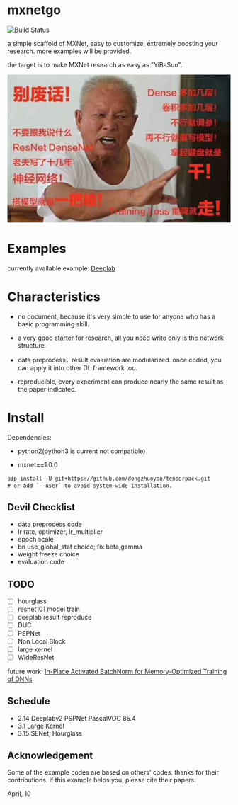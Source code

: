 # mxnetgo

[![Build Status](https://travis-ci.org/dongzhuoyao/mxnetgo.svg?branch=master)](https://travis-ci.org/dongzhuoyao/mxnetgo)

a  simple scaffold of MXNet, easy to customize, extremely boosting your research. more examples will be provided.

the target is to make MXNet research as easy as "YiBaSuo".

![yibasuo.jpg](yibasuo.jpg)

# Examples

currently available example: [Deeplab](example/deeplab)

# Characteristics

* no document, because it's very simple to use for anyone who has a basic programming skill.

* a very good starter for research, all you need write only is the network structure.

* data preprocess，result evaluation are  modularized. once coded, you can apply it into other DL framework too.

* reproducible, every experiment can produce nearly the same result as the paper indicated.

# Install

Dependencies:

* python2(python3 is current not compatible)

* mxnet==1.0.0

```
pip install -U git+https://github.com/dongzhuoyao/tensorpack.git
# or add `--user` to avoid system-wide installation.
```

## Devil Checklist
* data preprocess code
* lr rate, optimizer, lr_multiplier
* epoch scale
* bn use_global_stat choice; fix beta,gamma
* weight freeze choice
* evaluation code 

## TODO
- [ ] hourglass
- [ ] resnet101 model train
- [ ] deeplab result reproduce
- [ ] DUC
- [ ] PSPNet 
- [ ] Non Local Block
- [ ] large kernel
- [ ] WideResNet

future work: [In-Place Activated BatchNorm for Memory-Optimized Training of DNNs](https://arxiv.org/abs/1712.02616)

## Schedule

*  2.14  Deeplabv2 PSPNet PascalVOC 85.4
*  3.1   Large Kernel
*  3.15  SENet, Hourglass


## Acknowledgement

Some of the example codes are based on others' codes. thanks for their contributions. if this example helps you, please cite their papers.



April, 10
